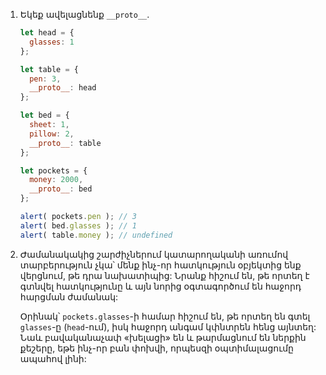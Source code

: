 
1. Եկեք ավելացնենք `__proto__`.

    ```js run
    let head = {
      glasses: 1
    };

    let table = {
      pen: 3,
      __proto__: head
    };

    let bed = {
      sheet: 1,
      pillow: 2,
      __proto__: table
    };

    let pockets = {
      money: 2000,
      __proto__: bed
    };

    alert( pockets.pen ); // 3
    alert( bed.glasses ); // 1
    alert( table.money ); // undefined
    ```

2. Ժամանակակից շարժիչներում կատարողականի առումով տարբերություն չկա՝ մենք ինչ-որ հատկություն օբյեկտից ենք վերցնում, թե դրա նախատիպից: Նրանք հիշում են, թե որտեղ է գտնվել հատկությունը և այն նորից օգտագործում են հաջորդ հարցման ժամանակ:

    Օրինակ՝ `pockets.glasses`-ի համար հիշում են, թե որտեղ են գտել `glasses`-ը (`head`-ում), իսկ հաջորդ անգամ կփնտրեն հենց այնտեղ: Նաև բավականաչափ «խելացի» են և թարմացնում են ներքին քեշերը, եթե ինչ-որ բան փոխվի, որպեսզի օպտիմալացումը ապահով լինի:
